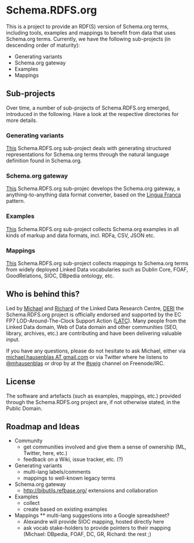 # Schema.RDFS.org

This is a project to provide an RDF(S) version of Schema.org terms, including tools, examples and mappings to benefit from data that uses Schema.org terms. Currently, we have the following sub-projects (in descending order of maturity):

* Generating variants
* Schema.org gateway
* Examples
* Mappings

## Sub-projects

Over time, a number of sub-projects of Schema.RDFS.org emerged, introduced in the following. Have a look at the respective directories for more details.

### Generating variants
[This](https://github.com/mhausenblas/schema-org-rdf/tree/master/scrapers) Schema.RDFS.org sub-project deals with generating structured representations for Schema.org terms through the natural language definition found in Schema.org.

### Schema.org gateway

[This](https://github.com/mhausenblas/schema-org-rdf/tree/master/tools/schema-gateway) Schema.RDFS.org sub-projec develops the Schema.org gateway, a anything-to-anything data format converter, based on the [Lingua Franca](http://c2.com/cgi/wiki?LinguaFrancaPattern "Lingua Franca Pattern") pattern.

### Examples

[This](https://github.com/mhausenblas/schema-org-rdf/tree/master/examples) Schema.RDFS.org sub-project collects Schema.org examples in all kinds of markup and data formats, incl. RDFa, CSV, JSON etc.

### Mappings

[This](https://github.com/mhausenblas/schema-org-rdf/tree/master/mappings) Schema.RDFS.org sub-project collects mappings to Schema.org terms from widely deployed Linked Data vocabularies such as Dublin Core, FOAF, GoodRelations, SIOC, DBpedia ontology, etc.

## Who is behind this?

Led by [Michael](http://sw-app.org/mic.xhtml#i) and [Richard](http://richard.cyganiak.de/foaf.rdf#cygri) of the Linked Data Research Centre, [DERI](http://www.deri.ie) the Schema.RDFS.org project is officially endorsed and supported by the EC FP7 LOD-Around-The-Clock Support Action (<a href="http://latc-project.eu/">LATC</a>). Many people from the Linked Data domain, Web of Data domain and other communities (SEO, library, archives, etc.) are contributing and have been delivering valuable input.

If you have any questions, please do not hesitate to ask Michael, either via [michael.hausenblas AT gmail.com](mailto:&#x6D;&#x69;&#x63;&#x68;&#x61;&#x65;&#x6C;&#x2E;&#x68;&#x61;&#x75;&#x73;&#x65;&#x6E;&#x62;&#x6C;&#x61;&#x73;&#x40;&#x67;&#x6D;&#x61;&#x69;&#x6C;&#x2E;&#x63;&#x6F;&#x6D;) or via Twitter where he listens to [@mhausenblas](http://twitter.com/mhausenblas/) or drop by at the [#swig](http://chatlogs.planetrdf.com/swig/) channel on Freenode/IRC.

## License

The software and artefacts (such as examples, mappings, etc.) provided through the Schema.RDFS.org project are, if not otherwise stated, in the Public Domain.

## Roadmap and Ideas

* Community
	* get communities involved and give them a sense of ownership (ML, Twitter, here, etc.)
	* feedback on a Wiki, issue tracker, etc. (?)
* Generating variants
	* multi-lang labels/comments
	* mappings to well-known legacy terms
* Schema.org gateway
	* http://bibutils.refbase.org/ extensions and collaboration
* Examples
	* collect
	* create based on existing examples
* Mappings
	** multi-lang suggestions into a Google spreadsheet?
	* Alexandre will provide SIOC mapping, hosted directly here
	* ask vocab stake-holders to provide pointers to their mapping (Michael: DBpedia, FOAF, DC, GR, Richard: the rest ;)